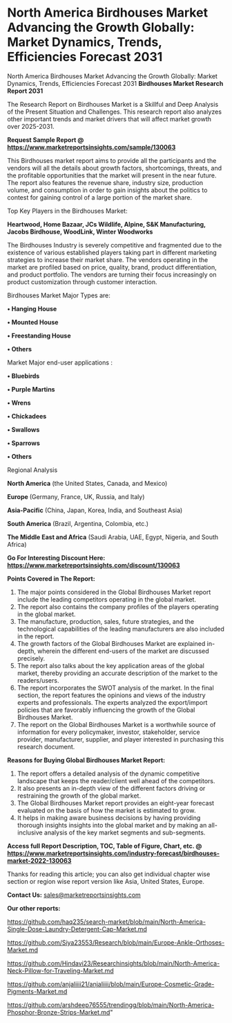 # North America Birdhouses Market Advancing the Growth Globally: Market Dynamics, Trends, Efficiencies Forecast 2031
North America Birdhouses Market Advancing the Growth Globally: Market Dynamics, Trends, Efficiencies Forecast 2031
<strong>Birdhouses Market Research Report 2031</strong>

The Research Report on Birdhouses Market is a Skillful and Deep Analysis of the Present Situation and Challenges. This research report also analyzes other important trends and market drivers that will affect market growth over 2025-2031.

<strong>Request Sample Report @ <a href=https://www.marketreportsinsights.com/sample/130063>https://www.marketreportsinsights.com/sample/130063</a></strong>

This Birdhouses market report aims to provide all the participants and the vendors will all the details about growth factors, shortcomings, threats, and the profitable opportunities that the market will present in the near future. The report also features the revenue share, industry size, production volume, and consumption in order to gain insights about the politics to contest for gaining control of a large portion of the market share.

Top Key Players in the Birdhouses Market:

<strong>Heartwood, Home Bazaar, JCs Wildlife, Alpine, S&K Manufacturing, Jacobs Birdhouse, WoodLink, Winter Woodworks</strong>

The Birdhouses Industry is severely competitive and fragmented due to the existence of various established players taking part in different marketing strategies to increase their market share. The vendors operating in the market are profiled based on price, quality, brand, product differentiation, and product portfolio. The vendors are turning their focus increasingly on product customization through customer interaction.

Birdhouses Market Major Types are:

<strong>• Hanging House

• Mounted House

• Freestanding House

• Others</strong>

Market Major end-user applications :

<strong>• Bluebirds

• Purple Martins

• Wrens

• Chickadees

• Swallows

• Sparrows

• Others</strong>

Regional Analysis

</u><strong><b>North America</b></strong> (the United States, Canada, and Mexico)

<strong><b>Europe </b></strong>(Germany, France, UK, Russia, and Italy)

<strong><b>Asia-Pacific</b></strong> (China, Japan, Korea, India, and Southeast Asia)

<strong><b>South America</b></strong> (Brazil, Argentina, Colombia, etc.)

<strong><b>The Middle East and Africa</b></strong> (Saudi Arabia, UAE, Egypt, Nigeria, and South Africa)

<strong>Go For Interesting Discount Here: <a href=https://www.marketreportsinsights.com/discount/130063>https://www.marketreportsinsights.com/discount/130063</a></strong>

<strong>Points Covered in The Report:</strong>
<ol>
  <li>The major points considered in the Global Birdhouses Market report include the leading competitors operating in the global market.</li>
  <li>The report also contains the company profiles of the players operating in the global market.</li>
  <li>The manufacture, production, sales, future strategies, and the technological capabilities of the leading manufacturers are also included in the report.</li>
  <li>The growth factors of the Global Birdhouses Market are explained in-depth, wherein the different end-users of the market are discussed precisely.</li>
  <li>The report also talks about the key application areas of the global market, thereby providing an accurate description of the market to the readers/users.</li>
  <li>The report incorporates the SWOT analysis of the market. In the final section, the report features the opinions and views of the industry experts and professionals. The experts analyzed the export/import policies that are favorably influencing the growth of the Global Birdhouses Market.</li>
  <li>The report on the Global Birdhouses Market is a worthwhile source of information for every policymaker, investor, stakeholder, service provider, manufacturer, supplier, and player interested in purchasing this research document.</li>
</ol>
<strong>Reasons for Buying Global Birdhouses Market Report:</strong>

<ol>
  <li>The report offers a detailed analysis of the dynamic competitive landscape that keeps the reader/client well ahead of the competitors.</li>
  <li>It also presents an in-depth view of the different factors driving or restraining the growth of the global market.</li>
  <li>The Global Birdhouses Market report provides an eight-year forecast evaluated on the basis of how the market is estimated to grow.</li>
  <li>It helps in making aware business decisions by having providing thorough insights insights into the global market and by making an all-inclusive analysis of the key market segments and sub-segments.</li>
</ol>
<strong>Access full Report Description, TOC, Table of Figure, Chart, etc. @ <a href=https://www.marketreportsinsights.com/industry-forecast/birdhouses-market-2022-130063>https://www.marketreportsinsights.com/industry-forecast/birdhouses-market-2022-130063</a></strong>


Thanks for reading this article; you can also get individual chapter wise section or region wise report version like Asia, United States, Europe.

<strong>Contact Us:</strong>
sales@marketreportsinsights.com

<strong>Our other reports:</strong>

<a href=https://github.com/haq235/search-market/blob/main/North-America-Single-Dose-Laundry-Detergent-Cap-Market.md>https://github.com/haq235/search-market/blob/main/North-America-Single-Dose-Laundry-Detergent-Cap-Market.md</a>

<a href=https://github.com/Siya23553/Research/blob/main/Europe-Ankle-Orthoses-Market.md>https://github.com/Siya23553/Research/blob/main/Europe-Ankle-Orthoses-Market.md</a>

<a href=https://github.com/Hindavi23/Researchinsights/blob/main/North-America-Neck-Pillow-for-Traveling-Market.md>https://github.com/Hindavi23/Researchinsights/blob/main/North-America-Neck-Pillow-for-Traveling-Market.md</a>

<a href=https://github.com/anjaliiii21/anjaliiii/blob/main/Europe-Cosmetic-Grade-Pigments-Market.md>https://github.com/anjaliiii21/anjaliiii/blob/main/Europe-Cosmetic-Grade-Pigments-Market.md</a>

<a href=https://github.com/arshdeep76555/trendingg/blob/main/North-America-Phosphor-Bronze-Strips-Market.md>https://github.com/arshdeep76555/trendingg/blob/main/North-America-Phosphor-Bronze-Strips-Market.md</a>"
